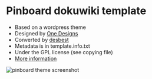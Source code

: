 # Pinboard dokuwiki template

* Based on a wordpress theme
* Designed by [One Designs](https://wordpress.org/themes/pinboard/)
* Converted by [desbest](http://desbest.com)
* Metadata is in template.info.txt
* Under the GPL license (see copying file)
* [More information](http://dokuwiki.org/template:pinboard)

![pinboard theme screenshot](https://i.imgur.com/MiUqJfM.png)